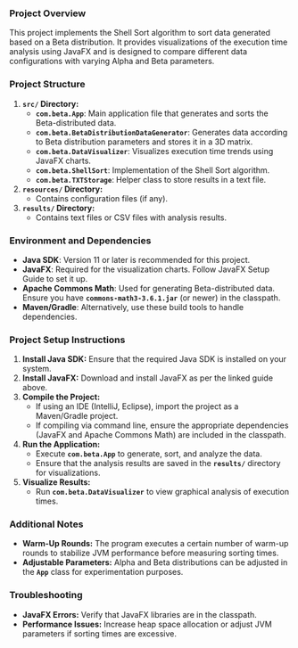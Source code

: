 ### **Project Overview**

This project implements the Shell Sort algorithm to sort data generated based on a Beta distribution. It provides visualizations of the execution time analysis using JavaFX and is designed to compare different data configurations with varying Alpha and Beta parameters.

### **Project Structure**

1. **`src/` Directory:**
    - **`com.beta.App`**: Main application file that generates and sorts the Beta-distributed data.
    - **`com.beta.BetaDistributionDataGenerator`**: Generates data according to Beta distribution parameters and stores it in a 3D matrix.
    - **`com.beta.DataVisualizer`**: Visualizes execution time trends using JavaFX charts.
    - **`com.beta.ShellSort`**: Implementation of the Shell Sort algorithm.
    - **`com.beta.TXTStorage`**: Helper class to store results in a text file.
2. **`resources/` Directory:**
    - Contains configuration files (if any).
3. **`results/` Directory:**
    - Contains text files or CSV files with analysis results.

### **Environment and Dependencies**

- **Java SDK**: Version 11 or later is recommended for this project.
- **JavaFX**: Required for the visualization charts. Follow JavaFX Setup Guide to set it up.
- **Apache Commons Math**: Used for generating Beta-distributed data. Ensure you have **`commons-math3-3.6.1.jar`** (or newer) in the classpath.
- **Maven/Gradle**: Alternatively, use these build tools to handle dependencies.

### **Project Setup Instructions**

1. **Install Java SDK:** Ensure that the required Java SDK is installed on your system.
2. **Install JavaFX:** Download and install JavaFX as per the linked guide above.
3. **Compile the Project:**
    - If using an IDE (IntelliJ, Eclipse), import the project as a Maven/Gradle project.
    - If compiling via command line, ensure the appropriate dependencies (JavaFX and Apache Commons Math) are included in the classpath.
4. **Run the Application:**
    - Execute **`com.beta.App`** to generate, sort, and analyze the data.
    - Ensure that the analysis results are saved in the **`results/`** directory for visualizations.
5. **Visualize Results:**
    - Run **`com.beta.DataVisualizer`** to view graphical analysis of execution times.

### **Additional Notes**

- **Warm-Up Rounds:** The program executes a certain number of warm-up rounds to stabilize JVM performance before measuring sorting times.
- **Adjustable Parameters:** Alpha and Beta distributions can be adjusted in the **`App`** class for experimentation purposes.

### **Troubleshooting**

- **JavaFX Errors:** Verify that JavaFX libraries are in the classpath.
- **Performance Issues:** Increase heap space allocation or adjust JVM parameters if sorting times are excessive.